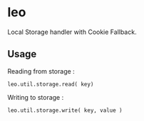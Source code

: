 leo
===

Local Storage handler with Cookie Fallback.

## Usage
Reading from storage :

	leo.util.storage.read( key)

Writing to storage :

	leo.util.storage.write( key, value )